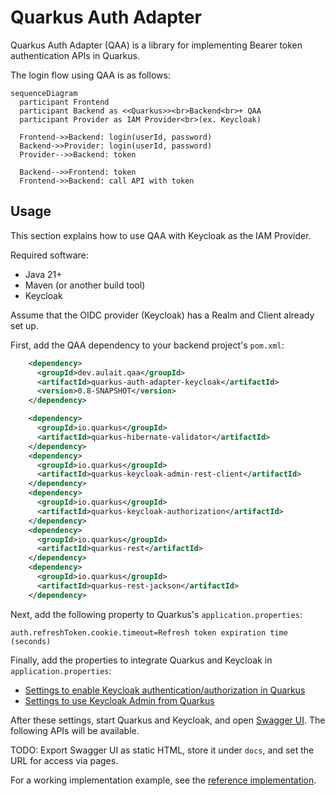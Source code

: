 # Quarkus Auth Adapter

Quarkus Auth Adapter (QAA) is a library for implementing Bearer token authentication APIs in Quarkus.

The login flow using QAA is as follows:

```mermaid
sequenceDiagram
  participant Frontend
  participant Backend as <<Quarkus>><br>Backend<br>+ QAA
  participant Provider as IAM Provider<br>(ex. Keycloak)

  Frontend->>Backend: login(userId, password)
  Backend->>Provider: login(userId, password)
  Provider-->>Backend: token

  Backend-->>Frontend: token
  Frontend->>Backend: call API with token
```

## Usage

This section explains how to use QAA with Keycloak as the IAM Provider.

Required software:

- Java 21+
- Maven (or another build tool)
- Keycloak

Assume that the OIDC provider (Keycloak) has a Realm and Client already set up.

First, add the QAA dependency to your backend project's `pom.xml`:

```xml
    <dependency>
      <groupId>dev.aulait.qaa</groupId>
      <artifactId>quarkus-auth-adapter-keycloak</artifactId>
      <version>0.8-SNAPSHOT</version>
    </dependency>

    <dependency>
      <groupId>io.quarkus</groupId>
      <artifactId>quarkus-hibernate-validator</artifactId>
    </dependency>
    <dependency>
      <groupId>io.quarkus</groupId>
      <artifactId>quarkus-keycloak-admin-rest-client</artifactId>
    </dependency>
    <dependency>
      <groupId>io.quarkus</groupId>
      <artifactId>quarkus-keycloak-authorization</artifactId>
    </dependency>
    <dependency>
      <groupId>io.quarkus</groupId>
      <artifactId>quarkus-rest</artifactId>
    </dependency>
    <dependency>
      <groupId>io.quarkus</groupId>
      <artifactId>quarkus-rest-jackson</artifactId>
    </dependency>
```

Next, add the following property to Quarkus's `application.properties`:

```properties
auth.refreshToken.cookie.timeout=Refresh token expiration time (seconds)
```

Finally, add the properties to integrate Quarkus and Keycloak in `application.properties`:

- [Settings to enable Keycloak authentication/authorization in Quarkus](https://ja.quarkus.io/guides/security-keycloak-authorization#configuring-the-application)
- [Settings to use Keycloak Admin from Quarkus](https://ja.quarkus.io/guides/security-keycloak-admin-client)

After these settings, start Quarkus and Keycloak, and open [Swagger UI](http://localhost:8080/q/swagger-ui/). The following APIs will be available.

TODO: Export Swagger UI as static HTML, store it under `docs`, and set the URL for access via pages.

For a working implementation example, see the [reference implementation](./refimpl/README.md).
